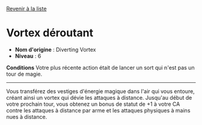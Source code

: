 [Revenir à la liste](..)

# Vortex déroutant

 * **Nom d'origine** : Diverting Vortex
 * **Niveau** : 6


<p><strong>Conditions</strong> Votre plus récente action était de lancer un sort qui n'est pas un tour de magie.</p>
<hr>
<p>Vous transférez des vestiges d'énergie magique dans l'air qui vous entoure, créant ainsi un vortex qui dévie les attaques à distance. Jusqu'au début de votre prochain tour, vous obtenez un bonus de statut de +1 à votre CA contre les attaques à distance par arme et les attaques physiques à mains nues à distance.</p>